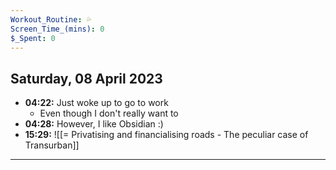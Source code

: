 ```yaml
---
Workout_Routine: 💦
Screen_Time_(mins): 0
$_Spent: 0
---
```

## Saturday, 08 April 2023
- **04:22:** Just woke up to go to work
	- Even though I don't really want to
- **04:28:** However, I like Obsidian :)
- **15:29:** 
  ![[= Privatising and financialising roads - The peculiar case of Transurban]] 
---